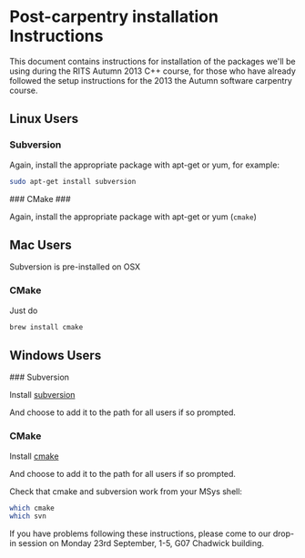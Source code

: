 # Post-carpentry installation Instructions

This document contains instructions for installation of the packages
we'll be using during the RITS Autumn 2013 C++ course, for those who have already followed the setup instructions for the 2013
the Autumn software carpentry course.

## Linux Users ##

### Subversion ###

Again, install the appropriate package with apt-get or yum, for example:

``` Bash
sudo apt-get install subversion
```

### CMake ###

Again, install the appropriate package with apt-get or yum (`cmake`)

## Mac Users ##

Subversion is pre-installed on OSX

### CMake

Just do

``` Bash
brew install cmake
```

## Windows Users ##

### Subversion

Install [subversion](http://sourceforge.net/projects/win32svn/)

And choose to add it to the path for all users if so prompted.

### CMake

Install [cmake](http://www.cmake.org/cmake/resources/software.html)

And choose to add it to the path for all users if so prompted.

Check that cmake and subversion work from your MSys shell:

``` Bash
which cmake
which svn
```

If you have problems following these instructions, please come to our drop-in session on Monday 23rd September, 1-5, 
G07 Chadwick building.
